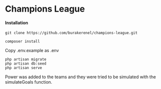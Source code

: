 
# Champions League



#### Installation

```
git clone https://github.com/burakerenel/champions-league.git
 
composer install

```

Copy .env.example as .env

```
php artisan migrate
php artisan db:seed
php artisan serve

```


Power was added to the teams and they were tried to be simulated with the simulateGoals function.
